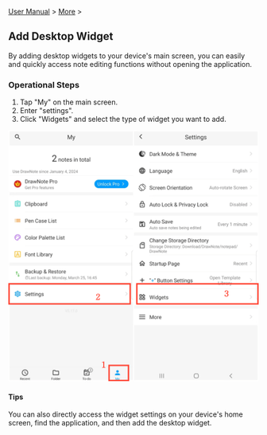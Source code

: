 [User Manual](/dragonnest/drawnote/manual/en) > [More](/dragonnest/drawnote/manual/en/more) >

Add Desktop Widget
---
By adding desktop widgets to your device's main screen, you can easily and quickly access note editing functions without opening the application.
### Operational Steps
1. Tap "My" on the main screen.
2. Enter "settings".
3. Click "Widgets" and select the type of widget you want to add.

![](imgs/add_widgets1.png)

#### Tips
You can also directly access the widget settings on your device's home screen, find the application, and then add the desktop widget.